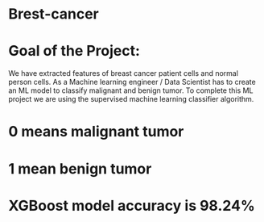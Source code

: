 # Brest-cancer


# Goal of the Project:

We have extracted features of breast cancer patient cells and normal person cells. As a Machine learning engineer / Data Scientist has to create an ML model to classify malignant and benign tumor. To complete this ML project we are using the supervised machine learning classifier algorithm.

# 0 means malignant tumor


# 1 mean benign tumor



# XGBoost model accuracy is  98.24%
